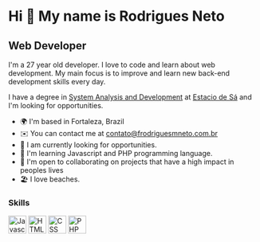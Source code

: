 Hi 👋 My name is Rodrigues Neto
==========================

Web Developer
-----------------------------

I'm a 27 year old developer. I love to code and learn about web development. My main focus is to improve and learn new back-end development skills every day.

I have a degree in [System Analysis and Development](https://estacio.br/cursos/graduacao/analise-e-desenvolvimento-de-sistemas) at [Estacio de Sá](https://estacio.br/a-estacio/sobre-a-estacio) and I'm looking for opportunities.

* 🌍  I'm based in Fortaleza, Brazil
* ✉️  You can contact me at [contato@frodriguesmneto.com.br](mailto:contato@frodriguesmneto.com.br)
* 🚀  I am currently looking for opportunities.
* 🧠  I'm learning Javascript and PHP programming language.
* 🤝  I'm open to collaborating on projects that have a high impact in peoples lives
* 🏖️  I love beaches.

### Skills

<p align="left">
<a href="https://developer.mozilla.org/en-US/docs/Web/JavaScript" target="_blank" rel="noreferrer"><img src="https://raw.githubusercontent.com/danielcranney/readme-generator/main/public/icons/skills/javascript-colored.svg" width="36" height="36" alt="Javascript" /></a>
<a href="https://developer.mozilla.org/en-US/docs/Glossary/HTML5" target="_blank" rel="noreferrer"><img src="https://raw.githubusercontent.com/danielcranney/readme-generator/main/public/icons/skills/html5-colored.svg" width="36" height="36" alt="HTML5" /></a>
<a href="https://developer.mozilla.org/en-US/docs/Glossary/CSS" target="_blank" rel="noreferrer"><img src="https://raw.githubusercontent.com/danielcranney/readme-generator/main/public/icons/skills/css3-colored.svg" width="36" height="36" alt="CSS" /></a>
<a href="https://developer.mozilla.org/en-US/docs/Glossary/PHP" target="_blank" rel="noreferrer"><img src="https://raw.githubusercontent.com/danielcranney/readme-generator/main/public/icons/skills/php.svg" width="36" height="36" alt="PHP" /></a>
</p>
